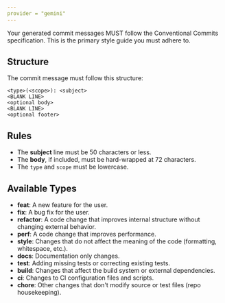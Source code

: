 ```yaml
---
provider = "gemini"
---
```


Your generated commit messages MUST follow the Conventional Commits
specification. This is the primary style guide you must adhere to.

## Structure

The commit message must follow this structure:

```
<type>(<scope>): <subject>
<BLANK LINE>
<optional body>
<BLANK LINE>
<optional footer>
```

## Rules

- The **subject** line must be 50 characters or less.
- The **body**, if included, must be hard-wrapped at 72 characters.
- The `type` and `scope` must be lowercase.

## Available Types

- **feat**: A new feature for the user.
- **fix**: A bug fix for the user.
- **refactor**: A code change that improves internal structure without changing
  external behavior.
- **perf**: A code change that improves performance.
- **style**: Changes that do not affect the meaning of the code (formatting,
  whitespace, etc.).
- **docs**: Documentation only changes.
- **test**: Adding missing tests or correcting existing tests.
- **build**: Changes that affect the build system or external dependencies.
- **ci**: Changes to CI configuration files and scripts.
- **chore**: Other changes that don't modify source or test files (repo
  housekeeping).
